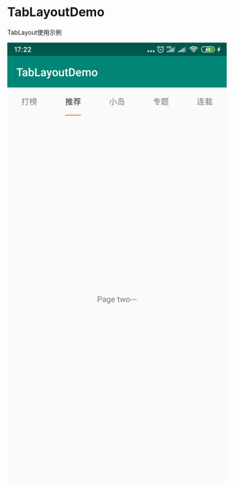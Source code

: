 # TabLayoutDemo
TabLayout使用示例

![TabLayoutDemo截图](https://github.com/Yedongsheng/Picture/blob/master/TabLayoutDemo/pic01.png)
